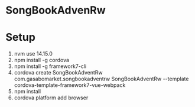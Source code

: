 # SongBookAdvenRw

# Setup
1. nvm use 14.15.0
2. npm install -g cordova 
3. npm install -g framework7-cli 
4. cordova create SongBookAdventRw com.gasabomarket.songbookadventrw SongBookAdventRw --template cordova-template-framework7-vue-webpack
5. npm install
6. cordova platform add browser